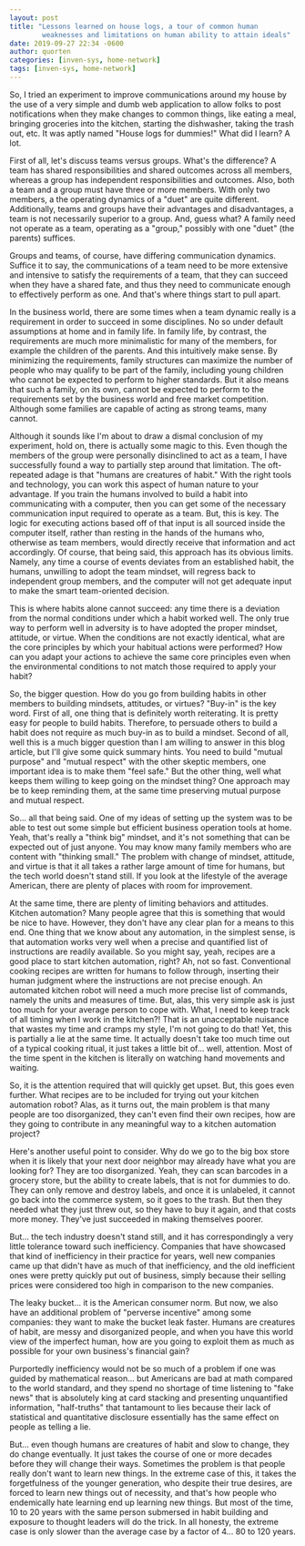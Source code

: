 ```yaml
---
layout: post
title: "Lessons learned on house logs, a tour of common human
        weaknesses and limitations on human ability to attain ideals"
date: 2019-09-27 22:34 -0600
author: quorten
categories: [inven-sys, home-network]
tags: [inven-sys, home-network]
---
```


So, I tried an experiment to improve communications around my house by
the use of a very simple and dumb web application to allow folks to
post notifications when they make changes to common things, like
eating a meal, bringing groceries into the kitchen, starting the
dishwasher, taking the trash out, etc.  It was aptly named "House logs
for dummies!"  What did I learn?  A lot.

First of all, let's discuss teams versus groups.  What's the
difference?  A team has shared responsibilities and shared outcomes
across all members, whereas a group has independent responsibilities
and outcomes.  Also, both a team and a group must have three or more
members.  With only two members, a the operating dynamics of a "duet"
are quite different.  Additionally, teams and groups have their
advantages and disadvantages, a team is not necessarily superior to a
group.  And, guess what?  A family need not operate as a team,
operating as a "group," possibly with one "duet" (the parents)
suffices.

Groups and teams, of course, have differing communication dynamics.
Suffice it to say, the communications of a team need to be more
extensive and intensive to satisfy the requirements of a team, that
they can succeed when they have a shared fate, and thus they need to
communicate enough to effectively perform as one.  And that's where
things start to pull apart.

<!-- more -->

In the business world, there are some times when a team dynamic really
is a requirement in order to succeed in some disciplines.  No so under
default assumptions at home and in family life.  In family life, by
contrast, the requirements are much more minimalistic for many of the
members, for example the children of the parents.  And this
intuitively make sense.  By minimizing the requirements, family
structures can maximize the number of people who may qualify to be
part of the family, including young children who cannot be expected to
perform to higher standards.  But it also means that such a family, on
its own, cannot be expected to perform to the requirements set by the
business world and free market competition.  Although some families
are capable of acting as strong teams, many cannot.

Although it sounds like I'm about to draw a dismal conclusion of my
experiment, hold on, there is actually some magic to this.  Even
though the members of the group were personally disinclined to act as
a team, I have successfully found a way to partially step around that
limitation.  The oft-repeated adage is that "humans are creatures of
habit."  With the right tools and technology, you can work this aspect
of human nature to your advantage.  If you train the humans involved
to build a habit into communicating with a computer, then you can get
some of the necessary communication input required to operate as a
team.  But, this is key.  The logic for executing actions based off of
that input is all sourced inside the computer itself, rather than
resting in the hands of the humans who, otherwise as team members,
would directly receive that information and act accordingly.  Of
course, that being said, this approach has its obvious limits.
Namely, any time a course of events deviates from an established
habit, the humans, unwilling to adopt the team mindset, will regress
back to independent group members, and the computer will not get
adequate input to make the smart team-oriented decision.

This is where habits alone cannot succeed: any time there is a
deviation from the normal conditions under which a habit worked well.
The only true way to perform well in adversity is to have adopted the
proper mindset, attitude, or virtue.  When the conditions are not
exactly identical, what are the core principles by which your habitual
actions were performed?  How can you adapt your actions to achieve the
same core principles even when the environmental conditions to not
match those required to apply your habit?

So, the bigger question.  How do you go from building habits in other
members to building mindsets, attitudes, or virtues?  "Buy-in" is the
key word.  First of all, one thing that is definitely worth
reiterating.  It is pretty easy for people to build habits.
Therefore, to persuade others to build a habit does not require as
much buy-in as to build a mindset.  Second of all, well this is a much
bigger question than I am willing to answer in this blog article, but
I'll give some quick summary hints.  You need to build "mutual
purpose" and "mutual respect" with the other skeptic members, one
important idea is to make them "feel safe."  But the other thing, well
what keeps them willing to keep going on the mindset thing?  One
approach may be to keep reminding them, at the same time preserving
mutual purpose and mutual respect.

So... all that being said.  One of my ideas of setting up the system
was to be able to test out some simple but efficient business
operation tools at home.  Yeah, that's really a "think big" mindset,
and it's not something that can be expected out of just anyone.  You
may know many family members who are content with "thinking small."
The problem with change of mindset, attitude, and virtue is that it
all takes a rather large amount of time for humans, but the tech world
doesn't stand still.  If you look at the lifestyle of the average
American, there are plenty of places with room for improvement.

At the same time, there are plenty of limiting behaviors and
attitudes.  Kitchen automation?  Many people agree that this is
something that would be nice to have.  However, they don't have any
clear plan for a means to this end.  One thing that we know about any
automation, in the simplest sense, is that automation works very well
when a precise and quantified list of instructions are readily
available.  So you might say, yeah, recipes are a good place to start
kitchen automation, right?  Ah, not so fast.  Conventional cooking
recipes are written for humans to follow through, inserting their
human judgment where the instructions are not precise enough.  An
automated kitchen robot will need a much more precise list of
commands, namely the units and measures of time.  But, alas, this very
simple ask is just too much for your average person to cope with.
What, I need to keep track of all timing when I work in the kitchen?!
That is an unacceptable nuisance that wastes my time and cramps my
style, I'm not going to do that!  Yet, this is partially a lie at the
same time.  It actually doesn't take too much time out of a typical
cooking ritual, it just takes a little bit of... well, attention.
Most of the time spent in the kitchen is literally on watching hand
movements and waiting.

So, it is the attention required that will quickly get upset.  But,
this goes even further.  What recipes are to be included for trying
out your kitchen automation robot?  Alas, as it turns out, the main
problem is that many people are too disorganized, they can't even find
their own recipes, how are they going to contribute in any meaningful
way to a kitchen automation project?

Here's another useful point to consider.  Why do we go to the big box
store when it is likely that your next door neighbor may already have
what you are looking for?  They are too disorganized.  Yeah, they can
scan barcodes in a grocery store, but the ability to create labels,
that is not for dummies to do.  They can only remove and destroy
labels, and once it is unlabeled, it cannot go back into the commerce
system, so it goes to the trash.  But then they needed what they just
threw out, so they have to buy it again, and that costs more money.
They've just succeeded in making themselves poorer.

But... the tech industry doesn't stand still, and it has
correspondingly a very little tolerance toward such inefficiency.
Companies that have showcased that kind of inefficiency in their
practice for years, well new companies came up that didn't have as
much of that inefficiency, and the old inefficient ones were pretty
quickly put out of business, simply because their selling prices were
considered too high in comparison to the new companies.

The leaky bucket... it is the American consumer norm.  But now, we
also have an additional problem of "perverse incentive" among some
companies: they want to make the bucket leak faster.  Humans are
creatures of habit, are messy and disorganized people, and when you
have this world view of the imperfect human, how are you going to
exploit them as much as possible for your own business's financial
gain?

Purportedly inefficiency would not be so much of a problem if one was
guided by mathematical reason... but Americans are bad at math
compared to the world standard, and they spend no shortage of time
listening to "fake news" that is absolutely king at card stacking and
presenting unquantified information, "half-truths" that tantamount to
lies because their lack of statistical and quantitative disclosure
essentially has the same effect on people as telling a lie.

But... even though humans are creatures of habit and slow to change,
they do change eventually.  It just takes the course of one or more
decades before they will change their ways.  Sometimes the problem is
that people really don't want to learn new things.  In the extreme
case of this, it takes the forgetfulness of the younger generation,
who despite their true desires, are forced to learn new things out of
necessity, and that's how people who endemically hate learning end up
learning new things.  But most of the time, 10 to 20 years with the
same person submersed in habit building and exposure to thought
leaders will do the trick.  In all honesty, the extreme case is only
slower than the average case by a factor of 4... 80 to 120 years.
